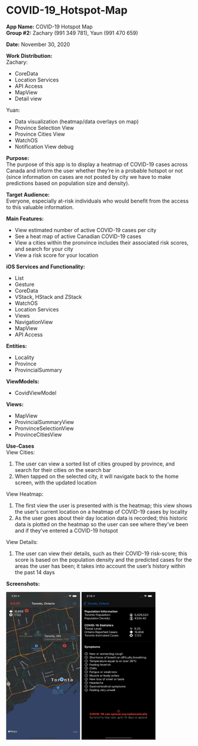 # COVID-19_Hotspot-Map

**App Name:** COVID-19 Hotspot Map <br/>
**Group #2:** Zachary (991 349 781), Yaun (991 470 659)

**Date:** November 30, 2020

**Work Distribution:**<br/>
Zachary:
- CoreData
- Location Services
- API Access
- MapView
- Detail view

Yuan:
- Data visualization (heatmap/data overlays on map)
- Province Selection View
- Province Cities View
- WatchOS
- Notification View debug


**Purpose:**<br/>
The purpose of this app is to display a heatmap of COVID-19 cases across Canada and inform the user whether they’re in a probable hotspot or not (since information on cases are not posted by city we have to make predictions based on population size and density).

**Target Audience:**<br/>
Everyone, especially at-risk individuals who would benefit from the access to this valuable information.

**Main Features:**
- View estimated number of active COVID-19 cases per city
-	See a heat map of active Canadian COVID-19 cases
-	View a cities within the pronvince includes their associated risk scores, and search for your city
-	View a risk score for your location

**iOS Services and Functionality:**
- List
- Gesture
-	CoreData
- VStack, HStack and ZStack
-	WatchOS
-	Location Services
-	Views
-	NavigationView
-	MapView
-	API Access

**Entities:**
-	Locality
-	Province
-	ProvincialSummary

**ViewModels:**
-	CovidViewModel

**Views:**
-	MapView
-	ProvincialSummaryView
- PronvinceSelectionView
-	ProvinceCitiesView

**Use-Cases**<br/>
View Cities:
1.	The user can view a sorted list of cities grouped by province, and search for their cities on the search bar
2.  When tapped on the selected city, it will navigate back to the home screen, with the updated location

View Heatmap:
1.	The first view the user is presented with is the heatmap; this view shows the user’s current location on a heatmap of COVID-19 cases by locality
2.	As the user goes about their day location data is recorded; this historic data is plotted on the heatmap so the user can see where they’ve been and if they’ve entered a COVID-19 hotspot

View Details:
1.	The user can view their details, such as their COVID-19 risk-score; this score is based on the population density and the predicted cases for the areas the user has been; it takes into account the user’s history within the past 14 days




**Screenshots:**


<img src="Screenshots/mapview.png"  width="200" height="400" />

<img src="Screenshots/detailview.png"  width="200" height="400" />
